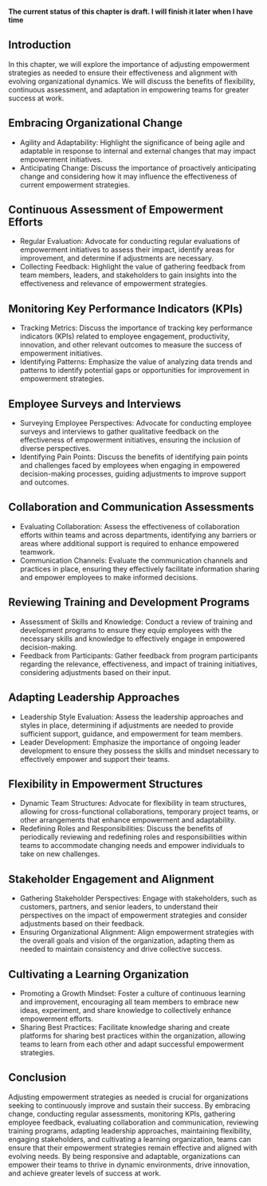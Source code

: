 **The current status of this chapter is draft. I will finish it later when I have time**

Introduction
------------

In this chapter, we will explore the importance of adjusting empowerment strategies as needed to ensure their effectiveness and alignment with evolving organizational dynamics. We will discuss the benefits of flexibility, continuous assessment, and adaptation in empowering teams for greater success at work.

Embracing Organizational Change
-------------------------------

* Agility and Adaptability: Highlight the significance of being agile and adaptable in response to internal and external changes that may impact empowerment initiatives.
* Anticipating Change: Discuss the importance of proactively anticipating change and considering how it may influence the effectiveness of current empowerment strategies.

Continuous Assessment of Empowerment Efforts
--------------------------------------------

* Regular Evaluation: Advocate for conducting regular evaluations of empowerment initiatives to assess their impact, identify areas for improvement, and determine if adjustments are necessary.
* Collecting Feedback: Highlight the value of gathering feedback from team members, leaders, and stakeholders to gain insights into the effectiveness and relevance of empowerment strategies.

Monitoring Key Performance Indicators (KPIs)
--------------------------------------------

* Tracking Metrics: Discuss the importance of tracking key performance indicators (KPIs) related to employee engagement, productivity, innovation, and other relevant outcomes to measure the success of empowerment initiatives.
* Identifying Patterns: Emphasize the value of analyzing data trends and patterns to identify potential gaps or opportunities for improvement in empowerment strategies.

Employee Surveys and Interviews
-------------------------------

* Surveying Employee Perspectives: Advocate for conducting employee surveys and interviews to gather qualitative feedback on the effectiveness of empowerment initiatives, ensuring the inclusion of diverse perspectives.
* Identifying Pain Points: Discuss the benefits of identifying pain points and challenges faced by employees when engaging in empowered decision-making processes, guiding adjustments to improve support and outcomes.

Collaboration and Communication Assessments
-------------------------------------------

* Evaluating Collaboration: Assess the effectiveness of collaboration efforts within teams and across departments, identifying any barriers or areas where additional support is required to enhance empowered teamwork.
* Communication Channels: Evaluate the communication channels and practices in place, ensuring they effectively facilitate information sharing and empower employees to make informed decisions.

Reviewing Training and Development Programs
-------------------------------------------

* Assessment of Skills and Knowledge: Conduct a review of training and development programs to ensure they equip employees with the necessary skills and knowledge to effectively engage in empowered decision-making.
* Feedback from Participants: Gather feedback from program participants regarding the relevance, effectiveness, and impact of training initiatives, considering adjustments based on their input.

Adapting Leadership Approaches
------------------------------

* Leadership Style Evaluation: Assess the leadership approaches and styles in place, determining if adjustments are needed to provide sufficient support, guidance, and empowerment for team members.
* Leader Development: Emphasize the importance of ongoing leader development to ensure they possess the skills and mindset necessary to effectively empower and support their teams.

Flexibility in Empowerment Structures
-------------------------------------

* Dynamic Team Structures: Advocate for flexibility in team structures, allowing for cross-functional collaborations, temporary project teams, or other arrangements that enhance empowerment and adaptability.
* Redefining Roles and Responsibilities: Discuss the benefits of periodically reviewing and redefining roles and responsibilities within teams to accommodate changing needs and empower individuals to take on new challenges.

Stakeholder Engagement and Alignment
------------------------------------

* Gathering Stakeholder Perspectives: Engage with stakeholders, such as customers, partners, and senior leaders, to understand their perspectives on the impact of empowerment strategies and consider adjustments based on their feedback.
* Ensuring Organizational Alignment: Align empowerment strategies with the overall goals and vision of the organization, adapting them as needed to maintain consistency and drive collective success.

Cultivating a Learning Organization
-----------------------------------

* Promoting a Growth Mindset: Foster a culture of continuous learning and improvement, encouraging all team members to embrace new ideas, experiment, and share knowledge to collectively enhance empowerment efforts.
* Sharing Best Practices: Facilitate knowledge sharing and create platforms for sharing best practices within the organization, allowing teams to learn from each other and adapt successful empowerment strategies.

Conclusion
----------

Adjusting empowerment strategies as needed is crucial for organizations seeking to continuously improve and sustain their success. By embracing change, conducting regular assessments, monitoring KPIs, gathering employee feedback, evaluating collaboration and communication, reviewing training programs, adapting leadership approaches, maintaining flexibility, engaging stakeholders, and cultivating a learning organization, teams can ensure that their empowerment strategies remain effective and aligned with evolving needs. By being responsive and adaptable, organizations can empower their teams to thrive in dynamic environments, drive innovation, and achieve greater levels of success at work.
